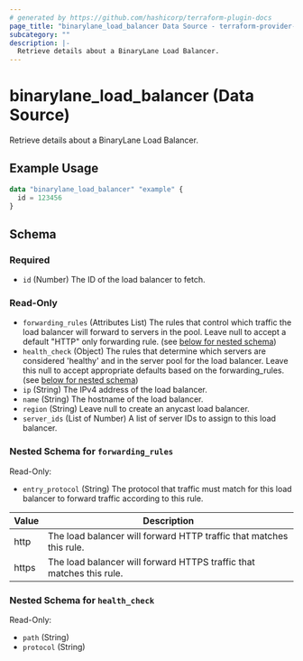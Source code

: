 ```yaml
---
# generated by https://github.com/hashicorp/terraform-plugin-docs
page_title: "binarylane_load_balancer Data Source - terraform-provider-binarylane"
subcategory: ""
description: |-
  Retrieve details about a BinaryLane Load Balancer.
---
```


# binarylane_load_balancer (Data Source)

Retrieve details about a BinaryLane Load Balancer.

## Example Usage

```terraform
data "binarylane_load_balancer" "example" {
  id = 123456
}
```

<!-- schema generated by tfplugindocs -->
## Schema

### Required

- `id` (Number) The ID of the load balancer to fetch.

### Read-Only

- `forwarding_rules` (Attributes List) The rules that control which traffic the load balancer will forward to servers in the pool. Leave null to accept a default "HTTP" only forwarding rule. (see [below for nested schema](#nestedatt--forwarding_rules))
- `health_check` (Object) The rules that determine which servers are considered 'healthy' and in the server pool for the load balancer. Leave this null to accept appropriate defaults based on the forwarding_rules. (see [below for nested schema](#nestedatt--health_check))
- `ip` (String) The IPv4 address of the load balancer.
- `name` (String) The hostname of the load balancer.
- `region` (String) Leave null to create an anycast load balancer.
- `server_ids` (List of Number) A list of server IDs to assign to this load balancer.

<a id="nestedatt--forwarding_rules"></a>
### Nested Schema for `forwarding_rules`

Read-Only:

- `entry_protocol` (String) The protocol that traffic must match for this load balancer to forward traffic according to this rule.

| Value | Description |
| ----- | ----------- |
| http | The load balancer will forward HTTP traffic that matches this rule. |
| https | The load balancer will forward HTTPS traffic that matches this rule. |


<a id="nestedatt--health_check"></a>
### Nested Schema for `health_check`

Read-Only:

- `path` (String)
- `protocol` (String)
